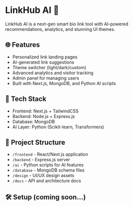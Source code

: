# LinkHub AI 🚀

LinkHub AI is a next-gen smart bio link tool with AI-powered recommendations, analytics, and stunning UI themes.

## 🌐 Features
- Personalized link landing pages
- AI-generated link suggestions
- Theme switcher (light/dark/custom)
- Advanced analytics and visitor tracking
- Admin panel for managing users
- Built with Next.js, MongoDB, and Python AI scripts

## 🧱 Tech Stack
- Frontend: Next.js + TailwindCSS
- Backend: Node.js + Express.js
- Database: MongoDB
- AI Layer: Python (Scikit-learn, Transformers)

## 📁 Project Structure
- `/frontend` - React/Next.js application
- `/backend` - Express.js server
- `/ai` - Python scripts for AI features
- `/database` - MongoDB schema files
- `/design` - UI/UX design assets
- `/docs` - API and architecture docs

## 🛠️ Setup (coming soon...)

